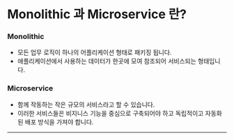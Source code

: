 # Monolithic 과 Microservice 란?

### Monolithic

- 모든 업무 로직이 하나의 어플리케이션 형태로 패키징 됩니다.
- 애플리케이션에서 사용하는 데이터가 한곳에 모여 참조되어 서비스되는 형태입니다.

### Microservice
- 함께 작동하는 작은 규모의 서비스라고 할 수 있습니다.
- 이러한 서비스들은 비지니스 기능을 중심으로 구축되어야 하고 독립적이고 자동화된 배포 방식을 가져야 합니다.

---







